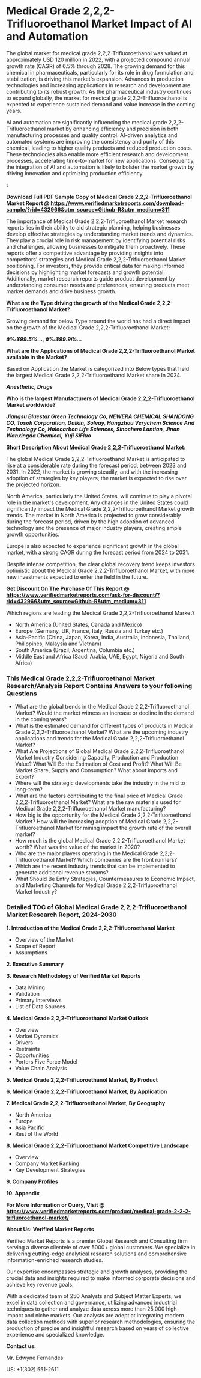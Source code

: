 <meta name="title" content="Global Medical Grade 2,2,2-Trifluoroethanol Market Impact of AI and Automation"><meta name="description" content="The global market for medical grade 2,2,2-Trifluoroethanol was valued at approximately USD 120 million in 2022, with a projected compound annual growth rate (CAGR) of "><meta name="title" content="Medical Grade 2,2,2-Trifluoroethanol Market Size, Share, Scope, Trends, Growth, Opportunities, Analysis, Forecast"><h1>Medical Grade 2,2,2-Trifluoroethanol Market Impact of AI and Automation</h1><p>The global market for medical grade 2,2,2-Trifluoroethanol was valued at approximately USD 120 million in 2022, with a projected compound annual growth rate (CAGR) of 6.5% through 2028. The growing demand for this chemical in pharmaceuticals, particularly for its role in drug formulation and stabilization, is driving this market's expansion. Advances in production technologies and increasing applications in research and development are contributing to its robust growth. As the pharmaceutical industry continues to expand globally, the market for medical grade 2,2,2-Trifluoroethanol is expected to experience sustained demand and value increase in the coming years.</p><p>AI and automation are significantly influencing the medical grade 2,2,2-Trifluoroethanol market by enhancing efficiency and precision in both manufacturing processes and quality control. AI-driven analytics and automated systems are improving the consistency and purity of this chemical, leading to higher quality products and reduced production costs. These technologies also enable more efficient research and development processes, accelerating time-to-market for new applications. Consequently, the integration of AI and automation is likely to bolster the market growth by driving innovation and optimizing production efficiency.</p>t</p><p id="" class=""><strong>Download Full PDF Sample Copy of Medical Grade 2,2,2-Trifluoroethanol Market Report @ <a href="https://www.verifiedmarketreports.com/download-sample/?rid=432966&utm_source=Github-R&utm_medium=311" target="_blank">https://www.verifiedmarketreports.com/download-sample/?rid=432966&utm_source=Github-R&utm_medium=311</a></strong></p><p>The importance of&nbsp;Medical Grade 2,2,2-Trifluoroethanol Market research reports lies in their ability to aid strategic planning, helping businesses develop effective strategies by understanding market trends and dynamics. They play a crucial role in risk management by identifying potential risks and challenges, allowing businesses to mitigate them proactively. These reports offer a competitive advantage by providing insights into competitors' strategies and Medical Grade 2,2,2-Trifluoroethanol Market positioning. For investors, they provide critical data for making informed decisions by highlighting market forecasts and growth potential. Additionally, market research reports guide product development by understanding consumer needs and preferences, ensuring products meet market demands and drive business growth.</p><p><strong>What are the&nbsp;Type driving the growth of the Medical Grade 2,2,2-Trifluoroethanol Market?</strong></p><p id="" class="">Growing demand for below Type around the world has had a direct impact on the growth of the Medical Grade 2,2,2-Trifluoroethanol Market:</p><em><strong>â‰¥99.5ï¼…, â‰¥99.9ï¼…</strong></em></p><strong>What are the&nbsp;Applications&nbsp;of Medical Grade 2,2,2-Trifluoroethanol Market available in the Market?</strong></p><p id="" class="">Based on Application the Market is categorized into Below types that held the largest Medical Grade 2,2,2-Trifluoroethanol Market share In 2024.</p><em><strong>Anesthetic, Drugs</strong></em></p><strong>Who is the largest Manufacturers of Medical Grade 2,2,2-Trifluoroethanol Market worldwide?</strong></p><p><em><strong>Jiangsu Bluestar Green Technology Co, NEWERA CHEMICAL SHANDONG CO, Tosoh Corporation, Daikin, Solvay, Hangzhou Verychem Science And Technology Co, Halocarbon Life Sciences, Sinochem Lantian, Jinan Wanxingda Chemical, Yuji SiFluo</strong></em></p><p id="" class=""><strong>Short Description About Medical Grade 2,2,2-Trifluoroethanol Market:</strong></p><p>The global Medical Grade 2,2,2-Trifluoroethanol Market is anticipated to rise at a considerable rate during the forecast period, between 2023 and 2031. In 2022, the market is growing steadily, and with the increasing adoption of strategies by key players, the market is expected to rise over the projected horizon.</p><p>North America, particularly the United States, will continue to play a pivotal role in the market's development. Any changes in the United States could significantly impact the Medical Grade 2,2,2-Trifluoroethanol Market growth trends. The market in North America is projected to grow considerably during the forecast period, driven by the high adoption of advanced technology and the presence of major industry players, creating ample growth opportunities.</p><p>Europe is also expected to experience significant growth in the global market, with a strong CAGR during the forecast period from 2024 to 2031.</p><p>Despite intense competition, the clear global recovery trend keeps investors optimistic about the Medical Grade 2,2,2-Trifluoroethanol Market, with more new investments expected to enter the field in the future.</p><p id="" class=""><strong>Get Discount On The Purchase Of This Report @ <a href="https://www.verifiedmarketreports.com/ask-for-discount/?rid=432966&utm_source=Github-R&utm_medium=311" target="_blank">https://www.verifiedmarketreports.com/ask-for-discount/?rid=432966&utm_source=Github-R&utm_medium=311</a></strong></p>Which regions are leading the Medical Grade 2,2,2-Trifluoroethanol Market?</p><ul><li>North America (United States, Canada and Mexico)</li><li>Europe (Germany, UK, France, Italy, Russia and Turkey etc.)</li><li>Asia-Pacific (China, Japan, Korea, India, Australia, Indonesia, Thailand, Philippines, Malaysia and Vietnam)</li><li>South America (Brazil, Argentina, Columbia etc.)</li><li>Middle East and Africa (Saudi Arabia, UAE, Egypt, Nigeria and South Africa)</li></ul><h3 id="" class="">This Medical Grade 2,2,2-Trifluoroethanol Market Research/Analysis Report Contains Answers to your following Questions</h3><ul><li>What are the global trends in the Medical Grade 2,2,2-Trifluoroethanol Market? Would the market witness an increase or decline in the demand in the coming years?</li><li>What is the estimated demand for different types of products in Medical Grade 2,2,2-Trifluoroethanol Market? What are the upcoming industry applications and trends for the Medical Grade 2,2,2-Trifluoroethanol Market?</li><li>What Are Projections of Global Medical Grade 2,2,2-Trifluoroethanol Market Industry Considering Capacity, Production and Production Value? What Will Be the Estimation of Cost and Profit? What Will Be Market Share, Supply and Consumption? What about imports and Export?</li><li>Where will the strategic developments take the industry in the mid to long-term?</li><li>What are the factors contributing to the final price of Medical Grade 2,2,2-Trifluoroethanol Market? What are the raw materials used for Medical Grade 2,2,2-Trifluoroethanol Market manufacturing?</li><li>How big is the opportunity for the Medical Grade 2,2,2-Trifluoroethanol Market? How will the increasing adoption of Medical Grade 2,2,2-Trifluoroethanol Market for mining impact the growth rate of the overall market?</li><li>How much is the global Medical Grade 2,2,2-Trifluoroethanol Market worth? What was the value of the market In 2020?</li><li>Who are the major players operating in the Medical Grade 2,2,2-Trifluoroethanol Market? Which companies are the front runners?</li><li>Which are the recent industry trends that can be implemented to generate additional revenue streams?</li><li>What Should Be Entry Strategies, Countermeasures to Economic Impact, and Marketing Channels for Medical Grade 2,2,2-Trifluoroethanol Market Industry?</li></ul><h3 id="" class="">Detailed TOC of Global Medical Grade 2,2,2-Trifluoroethanol Market Research Report, 2024-2030</h3><p id="" class=""><strong>1. Introduction of the Medical Grade 2,2,2-Trifluoroethanol Market</strong></p><ul><li>Overview of the Market</li><li>Scope of Report</li><li>Assumptions</li></ul><p id="" class=""><strong>2. Executive Summary</strong></p><p id="" class=""><strong>3. Research Methodology of Verified Market Reports</strong></p><ul><li>Data Mining</li><li>Validation</li><li>Primary Interviews</li><li>List of Data Sources</li></ul><p id="" class=""><strong>4. Medical Grade 2,2,2-Trifluoroethanol Market Outlook</strong></p><ul><li>Overview</li><li>Market Dynamics</li><li>Drivers</li><li>Restraints</li><li>Opportunities</li><li>Porters Five Force Model</li><li>Value Chain Analysis</li></ul><p id="" class=""><strong>5. Medical Grade 2,2,2-Trifluoroethanol Market, By Product</strong></p><p id="" class=""><strong>6. Medical Grade 2,2,2-Trifluoroethanol Market, By Application</strong></p><p id="" class=""><strong>7. Medical Grade 2,2,2-Trifluoroethanol Market, By Geography</strong></p><ul><li>North America</li><li>Europe</li><li>Asia Pacific</li><li>Rest of the World</li></ul><p id="" class=""><strong>8. Medical Grade 2,2,2-Trifluoroethanol Market Competitive Landscape</strong></p><ul><li>Overview</li><li>Company Market Ranking</li><li>Key Development Strategies</li></ul><p id="" class=""><strong>9. Company Profiles</strong></p><p id="" class=""><strong>10. Appendix</strong></p><p id="" class=""><strong>For More Information or Query, Visit @ <a href="https://www.verifiedmarketreports.com/product/medical-grade-2-2-2-trifluoroethanol-market/" target="_blank">https://www.verifiedmarketreports.com/product/medical-grade-2-2-2-trifluoroethanol-market/</a></strong></p><p id="" class=""><strong>About Us: Verified Market Reports</strong></p><p id="" class="">Verified Market Reports is a premier Global Research and Consulting firm serving a diverse clientele of over 5000+ global customers. We specialize in delivering cutting-edge analytical research solutions and comprehensive information-enriched research studies.</p><p id="" class="">Our expertise encompasses strategic and growth analyses, providing the crucial data and insights required to make informed corporate decisions and achieve key revenue goals.</p><p id="" class="">With a dedicated team of 250 Analysts and Subject Matter Experts, we excel in data collection and governance, utilizing advanced industrial techniques to gather and analyze data across more than 25,000 high-impact and niche markets. Our analysts are adept at integrating modern data collection methods with superior research methodologies, ensuring the production of precise and insightful research based on years of collective experience and specialized knowledge.</p><p id="" class=""><strong>Contact us:</strong></p><p id="" class="">Mr. Edwyne Fernandes</p><p id="" class="">US: +1(302) 551-2611</p>